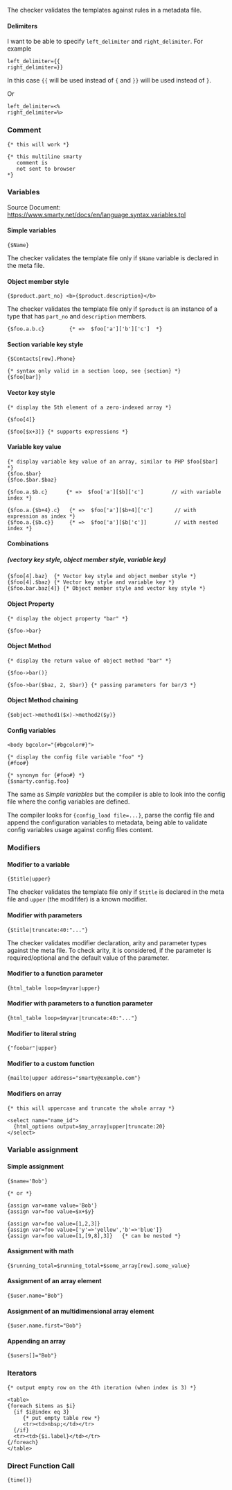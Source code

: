 
The checker validates the templates against rules in a metadata file.

#### Delimiters

I want to be able to specify `left_delimiter` and `right_delimiter`.
For example

```
left_delimiter={{
right_delimiter=}}
```

In this case `{{` will be used instead of `{` and `}}` will be used instead of `}`.

Or

```
left_delimiter=<%
right_delimiter=%>
```

### Comment

```smarty
{* this will work *}

{* this multiline smarty
   comment is
   not sent to browser
*}
```

### Variables

Source Document: https://www.smarty.net/docs/en/language.syntax.variables.tpl

#### Simple variables
```smarty
{$Name}
```

The checker validates the template file only if `$Name` variable is declared in the meta file.

#### Object member style
```smarty
{$product.part_no} <b>{$product.description}</b>
```

The checker validates the template file only if `$product` is an instance of a type that has `part_no` and `description` members.

```smarty
{$foo.a.b.c}        {* =>  $foo['a']['b']['c']  *}
```

#### Section variable key style

```smarty
{$Contacts[row].Phone}

{* syntax only valid in a section loop, see {section} *}
{$foo[bar]}

```

#### Vector key style
```smarty
{* display the 5th element of a zero-indexed array *}

{$foo[4]}     

{$foo[$x+3]} {* supports expressions *}
```

#### Variable key value

```smarty
{* display variable key value of an array, similar to PHP $foo[$bar] *}
{$foo.$bar}
{$foo.$bar.$baz}

{$foo.a.$b.c}      {* =>  $foo['a'][$b]['c']         // with variable index *}

{$foo.a.{$b+4}.c}   {* =>  $foo['a'][$b+4]['c']       // with expression as index *}
{$foo.a.{$b.c}}     {* =>  $foo['a'][$b['c']]         // with nested index *}

```
#### Combinations 
##### (vectory key style, object member style, variable key)

```smarty
{$foo[4].baz}  {* Vector key style and object member style *}
{$foo[4].$baz} {* Vector key style and variable key *}
{$foo.bar.baz[4]} {* Object member style and vector key style *}

```

#### Object Property
```smarty
{* display the object property "bar" *}

{$foo->bar}
```

#### Object Method
```smarty
{* display the return value of object method "bar" *}

{$foo->bar()}

{$foo->bar($baz, 2, $bar)} {* passing parameters for bar/3 *}

```

#### Object Method chaining

```smarty
{$object->method1($x)->method2($y)}
```

#### Config variables

```smarty
<body bgcolor="{#bgcolor#}">

{* display the config file variable "foo" *}
{#foo#}

{* synonym for {#foo#} *}
{$smarty.config.foo}
```
The same as _Simple variables_ but the compiler is able to look into the config file where the config variables are defined.

The compiler looks for `{config_load file=...}`, parse the config file and append the configuration variables to metadata, being able to validate config variables usage against config files content.

### Modifiers

#### Modifier to a variable

```smarty
{$title|upper}
```

The checker validates the template file only if `$title` is  declared in the meta file and `upper` (the modififer) is a known modifier.

#### Modifier with parameters

```smarty
{$title|truncate:40:"..."}
```

The checker validates modifier declaration, arity and parameter types against the meta file. To check arity,
it is considered, if the parameter is required/optional and the default value of the parameter.

#### Modifier to a function parameter

```smarty
{html_table loop=$myvar|upper}
```

#### Modifier with parameters to a function parameter

```smarty
{html_table loop=$myvar|truncate:40:"..."}
```

#### Modifier to literal string

```smarty
{"foobar"|upper}
```

#### Modifier to a custom function

```smarty
{mailto|upper address="smarty@example.com"}
```

#### Modifiers on array

```smarty
{* this will uppercase and truncate the whole array *}

<select name="name_id">
  {html_options output=$my_array|upper|truncate:20}
</select>
```
### Variable assignment

####  Simple assignment

```smarty
{$name='Bob'}

{* or *}

{assign var=name value='Bob'}
{assign var=foo value=$x+$y}

{assign var=foo value=[1,2,3]}
{assign var=foo value=['y'=>'yellow','b'=>'blue']}
{assign var=foo value=[1,[9,8],3]}   {* can be nested *}

```

#### Assignment with math

```smarty
{$running_total=$running_total+$some_array[row].some_value}
```

#### Assignment of an array element

```smarty
{$user.name="Bob"}
```

#### Assignment of an multidimensional array element

```smarty
{$user.name.first="Bob"}
```
#### Appending an array

```smarty
{$users[]="Bob"}
```

### Iterators

```smarty
{* output empty row on the 4th iteration (when index is 3) *}

<table>
{foreach $items as $i}
  {if $i@index eq 3}
     {* put empty table row *}
     <tr><td>nbsp;</td></tr>
  {/if}
  <tr><td>{$i.label}</td></tr>
{/foreach}
</table>
```

### Direct Function Call
```smarty
{time()}
```

